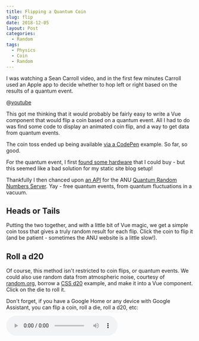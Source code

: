 ```yaml
---
title: Flipping a Quantum Coin
slug: flip
date: 2018-12-05
layout: Post
categories:
  - Random
tags:
  - Physics
  - Coin
  - Random
---
```


I was watching a Sean Carroll video, and in the first few minutes Carroll used an Apple app to decide whether to hop left or right based on the results of a quantum event.

<!-- more -->

@[youtube](https://youtu.be/iXRLDatmbgA)

This got me thinking that it would probably be fairly easy to write a Vue component that would flip a coin based on a quantum event. All I had to do was find some code to display an animated coin flip, and a way to get data from quantum events.

The coin toss ended up being available [via a CodePen](https://codepen.io/le0864/pen/pbmoVQ) example. So far, so good.

For the quantum event, I first [found some hardware](https://www.idquantique.com/random-number-generation/products/quantis-random-number-generator/) that I could buy - but this seemed like a bad solution for my static site blog setup!

Thankfully I then chanced upon [an API](https://qrng.anu.edu.au/API/api-demo.php) for the ANU [Quantum Random Numbers Server](http://qrng.anu.edu.au/index.php). Yay - free quantum events, from quantum fluctuations in a vacuum.

## Heads or Tails

Putting the two together, and with a little bit of Vue magic, we get a simple coin toss that gives a truly random result for each flip. Click the coin to flip it (and be patient - sometimes the ANU website is a little slow!).

<code-coin-flip />

## Roll a d20

Of course, this method isn't restricted to coin flips, or quantum events. We could also use random data from atmospheric noise, courtesy of [random.org](https://www.random.org/), borrow a [CSS d20](https://matthewlein.com/experiments/20-sided-die) example, and make it into a Vue component. Click on the die to roll it.

<code-coin-d20 />

Don't forget, if you have a Google Home or any device with Google Assistant, you can flip a coin, roll a die, roll a d20, etc:

<audio controls src="/media/audio/blog/d20.m4a" />

## Code

Here's the Vue I put together to make this happen.

:::: tabs

::: tab "Coin Flip"

<<< @/docs/.vuepress/components/code/coin/flip.vue

:::

::: tab "Roll a d20"

<<< @/docs/.vuepress/components/code/coin/d20.vue

:::

::::
